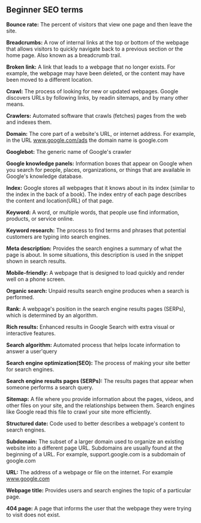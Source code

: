 ## Beginner SEO terms

**Bounce rate:** The percent of visitors that view one page and then leave the site.

**Breadcrumbs:** A row of internal links at the top or bottom of the webpage that allows visitors to quickly navigate back to a previous section or the home page. Also known as a breadcrumb trail.

**Broken link:** A link that leads to a webpage that no longer exists. For example, the webpage may have been deleted, or the content may have been moved to a different location.

**Crawl:** The process of looking for new or updated webpages. Google discovers URLs by following links, by readin sitemaps, and by many other means.

**Crawlers:** Automated software that crawls (fetches) pages from the web and indexes them.

**Domain:** The core part of a website's URL, or internet address. For example, in the URL www.google.com/ads the domain name is google.com

**Googlebot:** The generic name of Google's crawler

**Google knowledge panels:** Information boxes that appear on Google when you search for people, places, organizations, or things that are available in Google's knowledge database. 

**Index:** Google stores all webpages that it knows about in its index (similar to the index in the back of a book). The index entry of each page describes the content and location(URL) of that page.

**Keyword:** A word, or multiple words, that people use find information, products, or service online.

**Keyword research:** The process to find terms and phrases that potential customers are typing into search engines.

**Meta description:** Provides the search engines a summary of what the page is about. In some situations, this description is used in the snippet shown in search results.

**Mobile-friendly:** A webpage that is designed to load quickly and render well on a phone screen.

**Organic search:** Unpaid results search engine produces when a search is performed.

**Rank:** A webpage's position in the search engine results pages (SERPs), which is determined by an algorithm. 

**Rich results:** Enhanced results in Google Search with extra visual or interactive features.

**Search algorithm:** Automated process that helps locate information to answer a user'query

**Search engine optimization(SEO):** The process of making your site better for search engines.

**Search engine results pages (SERPs):** The results pages that appear when someone performs a search query.

**Sitemap:** A file where you provide information about the pages, videos, and other files on your site, and the relationships between them. Search engines like Google read this file to crawl your site more efficiently.

**Structured date:** Code used to better describes a webpage's content to search engines.

**Subdomain:** The subset of a larger domain used to organize an existing website into a different page URL. Subdomains are usually found at the beginning of a URL.
For example, support.google.com is a subdomain of google.com

**URL:** The address of a webpage or file on the internet. For example www.google.com

**Webpage title:** Provides users and search engines the topic of a particular page.

**404 page:** A page that informs the user that the webpage they were trying to visit does not exist.




